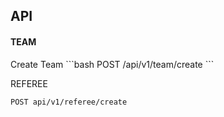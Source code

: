 ## API

<h4>TEAM</h4>
Create Team
```bash
POST /api/v1/team/create
```

REFEREE
```bash
POST api/v1/referee/create
```